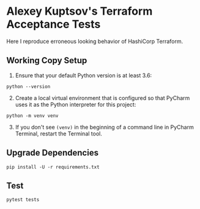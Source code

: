 # Alexey Kuptsov's Terraform Acceptance Tests

Here I reproduce erroneous looking behavior of HashiCorp Terraform.

## Working Copy Setup

1. Ensure that your default Python version is at least 3.6:

```console
python --version
```

2. Create a local virtual environment that is configured so that PyCharm uses it as the Python interpreter for this
project:

```console
python -m venv venv
```

3. If you don't see `(venv)` in the beginning of a command line in PyCharm Terminal, restart the Terminal tool.

## Upgrade Dependencies

```console
pip install -U -r requirements.txt
```

## Test

```console
pytest tests
```
